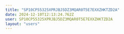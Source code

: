 ```yaml
---
title: "SP10CP55325XPRJBJ5DZ3MQAR0T5E7EXXZHKTZD2A"
date: 2024-12-10T12:13:24.762Z
user: SP10CP55325XPRJBJ5DZ3MQAR0T5E7EXXZHKTZD2A
layout: "users"
---
```

    